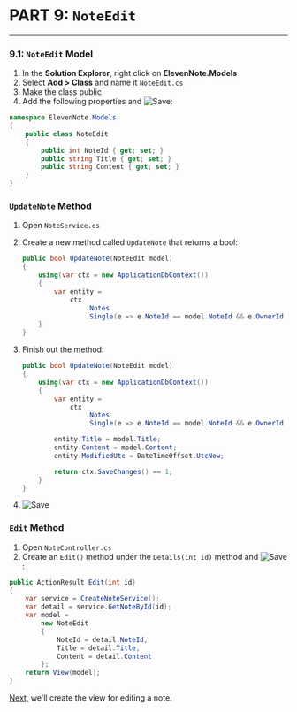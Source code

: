 # PART 9: `NoteEdit` 
---
### 9.1: `NoteEdit` Model
1. In the **Solution Explorer**, right click on **ElevenNote.Models**
2. Select **Add > Class** and name it `NoteEdit.cs`
3. Make the class public
4. Add the following properties and ![Save](/assets/font-awesome-save.png):

```cs
namespace ElevenNote.Models
{
    public class NoteEdit
    {
        public int NoteId { get; set; }
        public string Title { get; set; }
        public string Content { get; set; }
    }
}
```

### `UpdateNote` Method
1. Open `NoteService.cs`
2. Create a new method called `UpdateNote` that returns a bool:

    ```cs
    public bool UpdateNote(NoteEdit model)
    {
        using(var ctx = new ApplicationDbContext())
        {
            var entity = 
                ctx
                    .Notes
                    .Single(e => e.NoteId == model.NoteId && e.OwnerId == _userId);
        }
    }
    ```
3. Finish out the method:

    ```cs
    public bool UpdateNote(NoteEdit model)
    {
        using(var ctx = new ApplicationDbContext())
        {
            var entity = 
                ctx
                    .Notes
                    .Single(e => e.NoteId == model.NoteId && e.OwnerId == _userId);

            entity.Title = model.Title;
            entity.Content = model.Content;
            entity.ModifiedUtc = DateTimeOffset.UtcNow;

            return ctx.SaveChanges() == 1;
        }
    }
    ```
4. ![Save](/assets/font-awesome-save.png)

### `Edit` Method
1. Open `NoteController.cs`
2. Create an `Edit()` method under the `Details(int id)` method and ![Save](/assets/font-awesome-save.png):

```cs
public ActionResult Edit(int id)
{
    var service = CreateNoteService();
    var detail = service.GetNoteById(id);
    var model = 
        new NoteEdit
        {
            NoteId = detail.NoteId,
            Title = detail.Title,
            Content = detail.Content
        };
    return View(model);
}
```

[Next,](9.1-NoteEditView.md) we'll create the view for editing a note.
